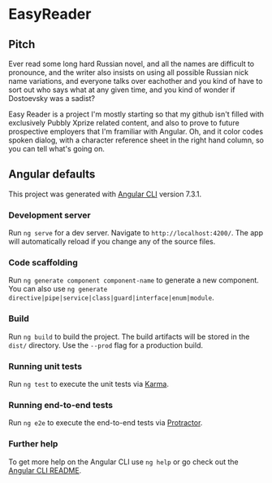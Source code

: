 # EasyReader

## Pitch

Ever read some long hard Russian novel, and all the names are difficult to pronounce, and the writer also insists on using all possible Russian nick name variations, and everyone talks over eachother and you kind of have to sort out who says what at any given time, and you kind of wonder if Dostoevsky was a sadist?

Easy Reader is a project I'm mostly starting so that my github isn't filled with exclusively Pubbly Xprize related content, and also to prove to future prospective employers that I'm framiliar with Angular. Oh, and it color codes spoken dialog, with a character reference sheet in the right hand column, so you can tell what's going on.

## Angular defaults

This project was generated with [Angular CLI](https://github.com/angular/angular-cli) version 7.3.1.

### Development server

Run `ng serve` for a dev server. Navigate to `http://localhost:4200/`. The app will automatically reload if you change any of the source files.

### Code scaffolding

Run `ng generate component component-name` to generate a new component. You can also use `ng generate directive|pipe|service|class|guard|interface|enum|module`.

### Build

Run `ng build` to build the project. The build artifacts will be stored in the `dist/` directory. Use the `--prod` flag for a production build.

### Running unit tests

Run `ng test` to execute the unit tests via [Karma](https://karma-runner.github.io).

### Running end-to-end tests

Run `ng e2e` to execute the end-to-end tests via [Protractor](http://www.protractortest.org/).

### Further help

To get more help on the Angular CLI use `ng help` or go check out the [Angular CLI README](https://github.com/angular/angular-cli/blob/master/README.md).

